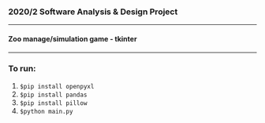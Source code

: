### 2020/2 Software Analysis & Design Project       
-------------------- 
#### Zoo manage/simulation game - tkinter
------------------------------
### To run:
1.  `$pip install openpyxl`
2. `$pip install pandas`
3. `$pip install pillow`
4. `$python main.py`

